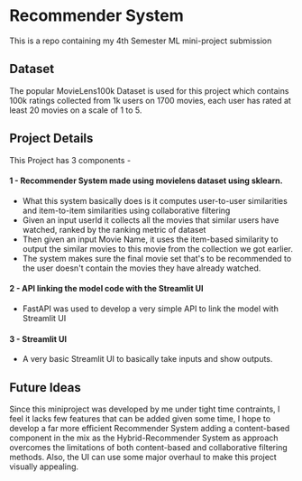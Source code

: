 # Recommender System

This is a repo containing my 4th Semester ML mini-project submission
## Dataset
The popular MovieLens100k Dataset is used for this project which contains 100k ratings collected from 1k users on 1700 movies, each user has rated at least 20 movies on a scale of 1 to 5.

## Project Details

This Project has 3 components - 

#### 1 - Recommender System made using movielens dataset using sklearn.
  - What this system basically does is it computes user-to-user similarities and item-to-item similarities using collaborative filtering
  - Given an input userId it collects all the movies that similar users have watched, ranked by the ranking metric of dataset
  - Then given an input Movie Name, it uses the item-based similarity to output the similar movies to this movie from the collection we got earlier.
  - The system makes sure the final movie set that's to be recommended to the user doesn't contain the movies they have already watched.

#### 2 - API linking the model code with the Streamlit UI 
  - FastAPI was used to develop a very simple API to link the model with Streamlit UI

#### 3 - Streamlit UI
  - A very basic Streamlit UI to basically take inputs and show outputs.


## Future Ideas
Since this miniproject was developed by me under tight time contraints, I feel it lacks few features that can be added given some time, I hope to develop a far more efficient Recommender System adding a content-based component in the mix as the Hybrid-Recommender System as approach overcomes the limitations of both content-based and collaborative filtering methods. Also, the UI can use some major overhaul to make this project visually appealing.
